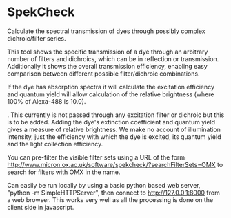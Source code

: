 # SpekCheck
Calculate the spectral transmission of dyes through possibly complex
dichroic/filter series.

This tool shows the specific transmission of a dye through an arbitrary
number of filters and dichroics, which can be in reflection or
transmission. Additionally it shows the overall transmission
efficiency, enabling easy comparison between different possible
filter/dichroic combinations.

If the dye has absorption spectra it will calculate the
excitation efficiency and quantum yield will allow calculation of the
relative brightness (where 100% of Alexa-488 is 10.0).

. This currently is not passed through any
excitation filter or dichroic but this is to be added. Adding the
dye's extinction coefficient and quantum yield gives a measure of
relative brightness. We make no account of illumination intensity,
just the efficiency with which the dye is excited, its quantum yield and
the light collection efficiency.

You can pre-filter the visible filter sets using a URL of the form
http://www.micron.ox.ac.uk/software/spekcheck/?searchFilterSets=OMX
to search for filters with OMX in the name.

Can easily be run locally by using a basic python based web server,
"python -m SimpleHTTPServer", then connect to http://127.0.0.1:8000
from a web browser. This works very well as all the processing is done
on the client side in javascript.
